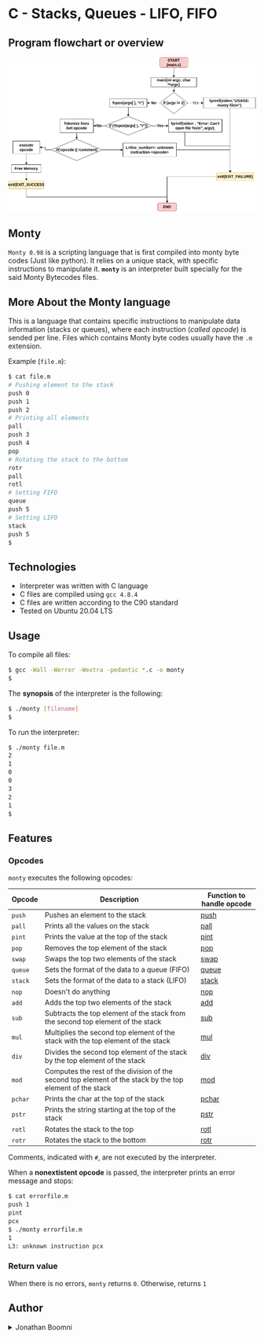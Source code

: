 # C - Stacks, Queues - LIFO, FIFO
## Program flowchart or overview
![Flowchart of Program](https://github.com/Boomni/monty/blob/main/images/monty.jpg?raw=true)

## Monty
`Monty 0.98` is a scripting language that is first compiled into monty byte codes (Just like python). It relies on a unique stack, with specific instructions to manipulate it. **`monty`** is an interpreter built specially for the said Monty Bytecodes files.

## More About the Monty language
This is a language that contains specific instructions to manipulate data information (stacks or queues), where each instruction (*called opcode*) is sended per line. Files which contains Monty byte codes usually have the `.m` extension.

Example (`file.m`):
```bash
$ cat file.m
# Pushing element to the stack
push 0
push 1
push 2
# Printing all elements
pall
push 3
push 4
pop
# Rotating the stack to the bottom
rotr
pall
rotl
# Setting FIFO
queue
push 5
# Setting LIFO
stack
push 5
$
```

## Technologies
* Interpreter was written with C language
* C files are compiled using `gcc 4.8.4`
* C files are written according to the C90 standard
* Tested on Ubuntu 20.04 LTS

## Usage
To compile all files:

```bash
$ gcc -Wall -Werror -Wextra -pedantic *.c -o monty
$
```

The **synopsis** of the interpreter is the following:

```bash
$ ./monty [filename]
$
```

To run the interpreter:

```bash
$ ./monty file.m
2
1
0
0
3
2
1
$
```

## Features
### Opcodes
`monty` executes the following opcodes:

| Opcode | Description |Function to handle opcode|
| -------- | ----------- |----------|
| `push` | Pushes an element to the stack |[push](./push.c)
| `pall` | Prints all the values on the stack |[pall](./pall.c)
| `pint` | Prints the value at the top of the stack |[pint](./pint.c)
| `pop` | Removes the top element of the stack |[pop](./pop.c)
| `swap` | Swaps the top two elements of the stack |[swap](./swap.c)
| `queue` | Sets the format of the data to a queue (FIFO) |[queue](./queue.c)
| `stack` | Sets the format of the data to a stack (LIFO) |[stack](./stack.c)
| `nop` | Doesn't do anything |[nop](./nop.c)
| `add` | Adds the top two elements of the stack |[add](./add.c)
| `sub` | Subtracts the top element of the stack from the second top element of the stack |[sub](./sub.c)
| `mul` | Multiplies the second top element of the stack with the top element of the stack |[mul](./mul.c)
| `div` | Divides the second top element of the stack by the top element of the stack |[div](./div.c)
| `mod` | Computes the rest of the division of the second top element of the stack by the top element of the stack |[mod](./mod.c)
| `pchar` | Prints the char at the top of the stack |[pchar](./pchar.c)
| `pstr` | Prints the string starting at the top of the stack |[pstr](./pstr.c)
| `rotl` | Rotates the stack to the top |[rotl](./rotl.c)
| `rotr` | Rotates the stack to the bottom |[rotr](./rotr.c)

Comments, indicated with `#`, are not executed by the interpreter.

When a **nonextistent opcode** is passed, the interpreter prints an error message and stops:

```bash
$ cat errorfile.m
push 1
pint
pcx
$ ./monty errorfile.m
1
L3: unknown instruction pcx
```

### Return value
When there is no errors, `monty` returns `0`. Otherwise, returns `1`

## Author
<details>
    <summary>Jonathan Boomni</summary>
    <ul>
    <li><a href="https://www.github.com/Boomni">Github</a></li>
    <li><a href="https://www.twitter.com/rejoice_oye">Twitter</a></li>
    <li><a href="mailto:rejoiceoye1@gmail.com">e-mail</a></li>
    </ul>
</details>
